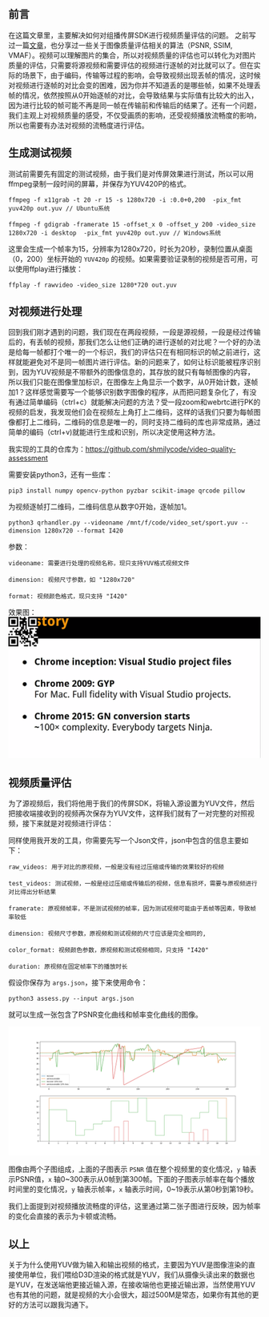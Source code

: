 ## 前言

在这篇文章里，主要解决如何对组播传屏SDK进行视频质量评估的问题。
之前写过一篇[文章](https://kb.cvte.com/pages/viewpage.action?pageId=133371447)，也分享过一些关于图像质量评估相关的算法（PSNR, SSIM, VMAF）。视频可以理解图片的集合，所以对视频质量的评估也可以转化为对图片质量的评估，只需要将源视频和需要评估的视频进行逐帧的对比就可以了。但在实际的场景下，由于编码，传输等过程的影响，会导致视频出现丢帧的情况，这时候对视频进行逐帧的对比会变的困难，因为你并不知道丢的是哪些帧，如果不处理丢帧的情况，依然按照从0开始逐帧的对比，会导致结果与实际值有比较大的出入，因为进行比较的帧可能不再是同一帧在传输前和传输后的结果了。还有一个问题，我们主观上对视频质量的感受，不仅受画质的影响，还受视频播放流畅度的影响，所以也需要有办法对视频的流畅度进行评估。

## 生成测试视频

测试前需要先有固定的测试视频，由于我们是对传屏效果进行测试，所以可以用ffmpeg录制一段时间的屏幕，并保存为YUV420P的格式。

``` shell
ffmpeg -f x11grab -t 20 -r 15 -s 1280x720 -i :0.0+0,200  -pix_fmt yuv420p out.yuv // Ubuntu系统

ffmpeg -f gdigrab -framerate 15 -offset_x 0 -offset_y 200 -video_size 1280x720 -i desktop  -pix_fmt yuv420p out.yuv // Windows系统
```

这里会生成一个帧率为15，分辨率为1280x720，时长为20秒，录制位置从桌面（0，200）坐标开始的 `YUV420p` 的视频。如果需要验证录制的视频是否可用，可以使用ffplay进行播放：

``` shell
ffplay -f rawvideo -video_size 1280*720 out.yuv 
```

## 对视频进行处理

回到我们刚才遇到的问题，我们现在在两段视频，一段是源视频，一段是经过传输后的，有丢帧的视频，那我们怎么让他们正确的进行逐帧的对比呢？一个好的办法是给每一帧都打个唯一的一个标识，我们的评估只在有相同标识的帧之前进行，这样就能避免对不是同一帧图片进行评估。新的问题来了，如何让标识能被程序识别到，因为YUV视频是不带额外的图像信息的，其存放的就只有每帧图像的内容，所以我们只能在图像里加标识，在图像左上角显示一个数字，从0开始计数，逐帧加1？这样感觉需要写一个能够识别数字图像的程序，从而把问题复杂化了，有没有通过简单编码（ctrl+c）就能解决问题的方法？受一段zoom和webrtc进行PK的视频的启发，我发现他们会在视频左上角打上二维码，这样的话我们只要为每帧图像都打上二维码，二维码的信息是唯一的，同时支持二维码的库也非常成熟，通过简单的编码（ctrl+v)就能进行生成和识别，所以决定使用这种方法。

我实现的工具的仓库为：https://github.com/shmilycode/video-quality-assessment

需要安装python3，还有一些库：

``` shell
pip3 install numpy opencv-python pyzbar scikit-image qrcode pillow
```

为视频逐帧打二维码，二维码信息从数字0开始，逐帧加1。

```
python3 qrhandler.py --videoname /mnt/f/code/video_set/sport.yuv --dimension 1280x720 --format I420
```

参数：

    videoname: 需要进行处理的视频名称，现只支持YUV格式视频文件

    dimension: 视频尺寸参数，如 "1280x720"

    format: 视频颜色格式，现只支持 "I420"

效果图：
![](qr.png)

## 视频质量评估

为了源视频后，我们将他用于我们的传屏SDK，将输入源设置为YUV文件，然后把接收端接收到的视频再次保存为YUV文件，这样我们就有了一对完整的对照视频，接下来就是对视频进行评估：

同样使用我开发的工具，你需要先写一个Json文件，json中包含的信息主要如下：

    raw_videos: 用于对比的原视频，一般是没有经过压缩或传输的效果较好的视频

    test_videos: 测试视频，一般是经过压缩或传输后的视频，信息有损坏，需要与原视频进行对比得出分析结果

    framerate: 原视频帧率，不是测试视频的帧率，因为测试视频可能由于丢帧等因素，导致帧率较低

    dimension: 视频尺寸参数，原视频和测试视频的尺寸应该是完全相同的,

    color_format: 视频颜色参数，原视频和测试视频相同，只支持 "I420"

    duration: 原视频在固定帧率下的播放时长

假设你保存为 `args.json`，接下来使用命令：

``` shell
python3 assess.py --input args.json
```

就可以生成一张包含了PSNR变化曲线和帧率变化曲线的图像。

![](ppt.png)

图像由两个子图组成，上面的子图表示 `PSNR` 值在整个视频里的变化情况，`y` 轴表示PSNR值，`x` 轴0~300表示从0帧到第300帧。下面的子图表示帧率在每个播放时间里的变化情况，`y` 轴表示帧率，`x` 轴表示时间，0~19表示从第0秒到第19秒。

我们上面提到对视频播放流畅度的评估，这里通过第二张子图进行反映，因为帧率的变化会直接的表示为卡顿或流畅。

## 以上

关于为什么使用YUV做为输入和输出视频的格式，主要因为YUV是图像渲染的直接使用单位，我们喂给D3D渲染的格式就是YUV，我们从摄像头读出来的数据也是YUV，在发送端他更接近输入源，在接收端他也更接近输出源，当然使用YUV也有其他的问题，就是视频的大小会很大，超过500M是常态，如果你有其他的更好的方法可以跟我沟通下。